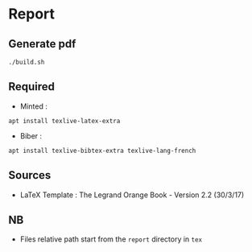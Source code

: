 # Report

## Generate pdf
```shell
./build.sh
```
## Required
- Minted :
```shell
apt install texlive-latex-extra
```

- Biber :
```shell
apt install texlive-bibtex-extra texlive-lang-french
```

## Sources
- LaTeX Template : The Legrand Orange Book - Version 2.2 (30/3/17)

## NB
- Files relative path start from the `report` directory in `tex`
